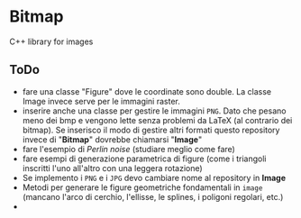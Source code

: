 # Bitmap
C++ library for images

## ToDo
 - fare una classe "Figure" dove le coordinate sono double. La classe Image invece serve per le immagini raster.
 - inserire anche una classe per gestire le immagini `PNG`. Dato che pesano meno dei bmp e vengono lette senza problemi da LaTeX (al contrario dei bitmap). Se inserisco il modo di gestire altri formati questo repository invece di "**Bitmap**" dovrebbe chiamarsi "**Image**"
 - fare l'esempio di _Perlin noise_ (studiare meglio come fare)
 - fare esempi di generazione parametrica di figure (come i triangoli inscritti l'uno all'altro con una leggera rotazione)
 - Se implemento i `PNG` e i `JPG` devo cambiare nome al repository in **Image**
 - Metodi per generare le figure geometriche fondamentali in `image` (mancano l'arco di cerchio, l'ellisse, le splines, i poligoni regolari, etc.)
 - 

